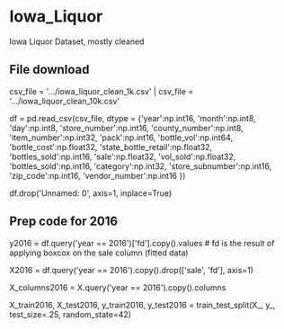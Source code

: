 # Iowa_Liquor
Iowa Liquor Dataset, mostly cleaned

## File download
csv_file = '.../iowa_liquor_clean_1k.csv'          |               csv_file = '.../iowa_liquor_clean_10k.csv'

df = pd.read_csv(csv_file,
        dtype = {'year':np.int16, 'month':np.int8, 'day':np.int8,
        'store_number':np.int16, 'county_number':np.int8, 'item_number':np.int32,
        'pack':np.int16, 'bottle_vol':np.int64, 'bottle_cost':np.float32,
        'state_bottle_retail':np.float32, 'bottles_sold':np.int16, 'sale':np.float32,
        'vol_sold':np.float32, 'bottles_sold':np.int16,
        'category':np.int32, 'store_subnumber':np.int16, 'zip_code':np.int16,
        'vendor_number':np.int16
        })

df.drop('Unnamed: 0', axis=1, inplace=True)

## Prep code for 2016

y2016 = df.query('year == 2016')['fd'].copy().values # fd is the result of applying boxcox on the sale column (fitted data)

X2016 = df.query('year == 2016').copy().drop(['sale', 'fd'], axis=1)

X_columns2016 = X.query('year == 2016').copy().columns

X_train2016, X_test2016, y_train2016, y_test2016 = train_test_split(X_, y_, test_size=.25, random_state=42)
